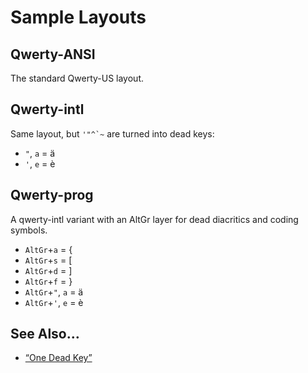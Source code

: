 # Sample Layouts

## Qwerty-ANSI

The standard Qwerty-US layout.

## Qwerty-intl

Same layout, but ``'"^`~`` are turned into dead keys:

- `"`, `a` = ä
- `'`, `e` = è

## Qwerty-prog

A qwerty-intl variant with an AltGr layer for dead diacritics and coding symbols.

- `AltGr`+`a` = {
- `AltGr`+`s` = [
- `AltGr`+`d` = ]
- `AltGr`+`f` = }
- `AltGr`+`"`, `a` = ä
- `AltGr`+`'`, `e` = è

## See Also…

- [“One Dead Key”](https://github.com/OneDeadKey/1dk)

